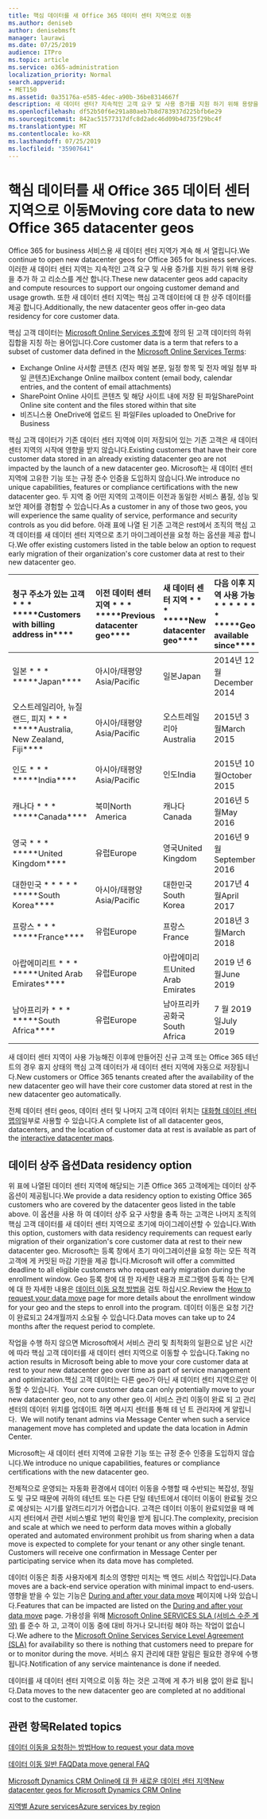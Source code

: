 ```yaml
---
title: 핵심 데이터를 새 Office 365 데이터 센터 지역으로 이동
ms.author: deniseb
author: denisebmsft
manager: laurawi
ms.date: 07/25/2019
audience: ITPro
ms.topic: article
ms.service: o365-administration
localization_priority: Normal
search.appverid:
- MET150
ms.assetid: 0a35176a-e585-4dec-a90b-36be8314667f
description: 새 데이터 센터? 지속적인 고객 요구 및 사용 증가를 지원 하기 위해 용량을 추가 하 고 리소스를 계산 합니다. 또한 새 데이터 센터 지역는 핵심 고객 데이터에 대 한 상주 데이터를 제공 합니다. 핵심 고객 데이터는 Microsoft Online Services 약관 (전자 메일 본문, 일정 항목 및 전자 메일 첨부 파일의 콘텐츠)과 SharePoint Online 사이트 콘텐츠 및 파일에 정의 된 고객 데이터의 하위 집합을 참조 하는 용어입니다. 해당 사이트 내에 저장 되 고 파일을 비즈니스용 OneDrive로 업로드 합니다.
ms.openlocfilehash: df52b50f6e291a80aeb7b8d783937d225bfb6e29
ms.sourcegitcommit: 842ac51577317dfc8d2adc46d09b4d735f29bc4f
ms.translationtype: MT
ms.contentlocale: ko-KR
ms.lasthandoff: 07/25/2019
ms.locfileid: "35907641"
---
```

# <a name="moving-core-data-to-new-office-365-datacenter-geos"></a><span data-ttu-id="f8055-105">핵심 데이터를 새 Office 365 데이터 센터 지역으로 이동</span><span class="sxs-lookup"><span data-stu-id="f8055-105">Moving core data to new Office 365 datacenter geos</span></span>

<span data-ttu-id="f8055-106">Office 365 for business 서비스용 새 데이터 센터 지역가 계속 해 서 열립니다.</span><span class="sxs-lookup"><span data-stu-id="f8055-106">We continue to open new datacenter geos for Office 365 for business services.</span></span> <span data-ttu-id="f8055-107">이러한 새 데이터 센터 지역는 지속적인 고객 요구 및 사용 증가를 지원 하기 위해 용량을 추가 하 고 리소스를 계산 합니다.</span><span class="sxs-lookup"><span data-stu-id="f8055-107">These new datacenter geos add capacity and compute resources to support our ongoing customer demand and usage growth.</span></span> <span data-ttu-id="f8055-108">또한 새 데이터 센터 지역는 핵심 고객 데이터에 대 한 상주 데이터를 제공 합니다.</span><span class="sxs-lookup"><span data-stu-id="f8055-108">Additionally, the new datacenter geos offer in-geo data residency for core customer data.</span></span> 

<span data-ttu-id="f8055-109">핵심 고객 데이터는 [Microsoft Online Services 조항](https://go.microsoft.com/fwlink/p/?LinkID=249048)에 정의 된 고객 데이터의 하위 집합을 지칭 하는 용어입니다.</span><span class="sxs-lookup"><span data-stu-id="f8055-109">Core customer data is a term that refers to a subset of customer data defined in the [Microsoft Online Services Terms](https://go.microsoft.com/fwlink/p/?LinkID=249048):</span></span> 
- <span data-ttu-id="f8055-110">Exchange Online 사서함 콘텐츠 (전자 메일 본문, 일정 항목 및 전자 메일 첨부 파일 콘텐츠)</span><span class="sxs-lookup"><span data-stu-id="f8055-110">Exchange Online mailbox content (email body, calendar entries, and the content of email attachments)</span></span>
- <span data-ttu-id="f8055-111">SharePoint Online 사이트 콘텐츠 및 해당 사이트 내에 저장 된 파일</span><span class="sxs-lookup"><span data-stu-id="f8055-111">SharePoint Online site content and the files stored within that site</span></span>
- <span data-ttu-id="f8055-112">비즈니스용 OneDrive에 업로드 된 파일</span><span class="sxs-lookup"><span data-stu-id="f8055-112">Files uploaded to OneDrive for Business</span></span> 
  
<span data-ttu-id="f8055-113">핵심 고객 데이터가 기존 데이터 센터 지역에 이미 저장되어 있는 기존 고객은 새 데이터 센터 지역의 시작에 영향을 받지 않습니다.</span><span class="sxs-lookup"><span data-stu-id="f8055-113">Existing customers that have their core customer data stored in an already existing datacenter geo are not impacted by the launch of a new datacenter geo.</span></span> <span data-ttu-id="f8055-114">Microsoft는 새 데이터 센터 지역에 고유한 기능 또는 규정 준수 인증을 도입하지 않습니다.</span><span class="sxs-lookup"><span data-stu-id="f8055-114">We introduce no unique capabilities, features or compliance certifications with the new datacenter geo.</span></span> <span data-ttu-id="f8055-115">두 지역 중 어떤 지역의 고객이든 이전과 동일한 서비스 품질, 성능 및 보안 제어를 경험할 수 있습니다.</span><span class="sxs-lookup"><span data-stu-id="f8055-115">As a customer in any of those two geos, you will experience the same quality of service, performance and security controls as you did before.</span></span> <span data-ttu-id="f8055-116">아래 표에 나열 된 기존 고객은 rest에서 조직의 핵심 고객 데이터를 새 데이터 센터 지역으로 초기 마이그레이션을 요청 하는 옵션을 제공 합니다.</span><span class="sxs-lookup"><span data-stu-id="f8055-116">We offer existing customers listed in the table below an option to request early migration of their organization's core customer data at rest to their new datacenter geo.</span></span>
  
|<span data-ttu-id="f8055-117">청구 주소가 있는 고객 \* \* \* \*</span><span class="sxs-lookup"><span data-stu-id="f8055-117">\*\*\*\*Customers with billing address in\*\*\*\*</span></span>|<span data-ttu-id="f8055-118">이전 데이터 센터 지역 \* \* \* \*</span><span class="sxs-lookup"><span data-stu-id="f8055-118">\*\*\*\*Previous datacenter geo\*\*\*\*</span></span>|<span data-ttu-id="f8055-119">새 데이터 센터 지역 \* \* \* \*</span><span class="sxs-lookup"><span data-stu-id="f8055-119">\*\*\*\*New datacenter geo\*\*\*\*</span></span>|<span data-ttu-id="f8055-120">다음 이후 지역 사용 가능 \* \* \* \* \* \* \* \*</span><span class="sxs-lookup"><span data-stu-id="f8055-120">\*\*\*\*Geo available since\*\*\*\*</span></span>|
|:-----|:-----|:-----|:-----|
|<span data-ttu-id="f8055-121">일본 \* \* \* \*</span><span class="sxs-lookup"><span data-stu-id="f8055-121">\*\*\*\*Japan\*\*\*\*</span></span>| <span data-ttu-id="f8055-122">아시아/태평양</span><span class="sxs-lookup"><span data-stu-id="f8055-122">Asia/Pacific</span></span> | <span data-ttu-id="f8055-123">일본</span><span class="sxs-lookup"><span data-stu-id="f8055-123">Japan</span></span> | <span data-ttu-id="f8055-124">2014년 12월</span><span class="sxs-lookup"><span data-stu-id="f8055-124">December 2014</span></span> |
|<span data-ttu-id="f8055-125">오스트레일리아, 뉴질랜드, 피지 \* \* \* \*</span><span class="sxs-lookup"><span data-stu-id="f8055-125">\*\*\*\*Australia, New Zealand, Fiji\*\*\*\*</span></span>| <span data-ttu-id="f8055-126">아시아/태평양</span><span class="sxs-lookup"><span data-stu-id="f8055-126">Asia/Pacific</span></span> | <span data-ttu-id="f8055-127">오스트레일리아</span><span class="sxs-lookup"><span data-stu-id="f8055-127">Australia</span></span> | <span data-ttu-id="f8055-128">2015년 3월</span><span class="sxs-lookup"><span data-stu-id="f8055-128">March 2015</span></span> |
|<span data-ttu-id="f8055-129">인도 \* \* \* \*</span><span class="sxs-lookup"><span data-stu-id="f8055-129">\*\*\*\*India\*\*\*\*</span></span>| <span data-ttu-id="f8055-130">아시아/태평양</span><span class="sxs-lookup"><span data-stu-id="f8055-130">Asia/Pacific</span></span> | <span data-ttu-id="f8055-131">인도</span><span class="sxs-lookup"><span data-stu-id="f8055-131">India</span></span> | <span data-ttu-id="f8055-132">2015년 10월</span><span class="sxs-lookup"><span data-stu-id="f8055-132">October 2015</span></span> |
|<span data-ttu-id="f8055-133">캐나다 \* \* \* \*</span><span class="sxs-lookup"><span data-stu-id="f8055-133">\*\*\*\*Canada\*\*\*\*</span></span>| <span data-ttu-id="f8055-134">북미</span><span class="sxs-lookup"><span data-stu-id="f8055-134">North America</span></span> | <span data-ttu-id="f8055-135">캐나다</span><span class="sxs-lookup"><span data-stu-id="f8055-135">Canada</span></span> | <span data-ttu-id="f8055-136">2016년 5월</span><span class="sxs-lookup"><span data-stu-id="f8055-136">May 2016</span></span> |
|<span data-ttu-id="f8055-137">영국 \* \* \* \*</span><span class="sxs-lookup"><span data-stu-id="f8055-137">\*\*\*\*United Kingdom\*\*\*\*</span></span>| <span data-ttu-id="f8055-138">유럽</span><span class="sxs-lookup"><span data-stu-id="f8055-138">Europe</span></span> | <span data-ttu-id="f8055-139">영국</span><span class="sxs-lookup"><span data-stu-id="f8055-139">United Kingdom</span></span> | <span data-ttu-id="f8055-140">2016년 9월</span><span class="sxs-lookup"><span data-stu-id="f8055-140">September 2016</span></span> |
|<span data-ttu-id="f8055-141">대한민국 \* \* \* \* \* \*</span><span class="sxs-lookup"><span data-stu-id="f8055-141">\*\*\*\*South Korea\*\*\*\*</span></span>| <span data-ttu-id="f8055-142">아시아/태평양</span><span class="sxs-lookup"><span data-stu-id="f8055-142">Asia/Pacific</span></span> | <span data-ttu-id="f8055-143">대한민국</span><span class="sxs-lookup"><span data-stu-id="f8055-143">South Korea</span></span> | <span data-ttu-id="f8055-144">2017년 4월</span><span class="sxs-lookup"><span data-stu-id="f8055-144">April 2017</span></span> |
|<span data-ttu-id="f8055-145">프랑스 \* \* \* \*</span><span class="sxs-lookup"><span data-stu-id="f8055-145">\*\*\*\*France\*\*\*\*</span></span>| <span data-ttu-id="f8055-146">유럽</span><span class="sxs-lookup"><span data-stu-id="f8055-146">Europe</span></span> | <span data-ttu-id="f8055-147">프랑스</span><span class="sxs-lookup"><span data-stu-id="f8055-147">France</span></span> | <span data-ttu-id="f8055-148">2018년 3월</span><span class="sxs-lookup"><span data-stu-id="f8055-148">March 2018</span></span> |
|<span data-ttu-id="f8055-149">아랍에미리트 \* \* \* \*</span><span class="sxs-lookup"><span data-stu-id="f8055-149">\*\*\*\*United Arab Emirates\*\*\*\*</span></span>| <span data-ttu-id="f8055-150">유럽</span><span class="sxs-lookup"><span data-stu-id="f8055-150">Europe</span></span> | <span data-ttu-id="f8055-151">아랍에미리트</span><span class="sxs-lookup"><span data-stu-id="f8055-151">United Arab Emirates</span></span> | <span data-ttu-id="f8055-152">2019 년 6 월</span><span class="sxs-lookup"><span data-stu-id="f8055-152">June 2019</span></span> |
|<span data-ttu-id="f8055-153">남아프리카 \* \* \* \*</span><span class="sxs-lookup"><span data-stu-id="f8055-153">\*\*\*\*South Africa\*\*\*\*</span></span>| <span data-ttu-id="f8055-154">유럽</span><span class="sxs-lookup"><span data-stu-id="f8055-154">Europe</span></span> | <span data-ttu-id="f8055-155">남아프리카 공화국</span><span class="sxs-lookup"><span data-stu-id="f8055-155">South Africa</span></span> | <span data-ttu-id="f8055-156">7 월 2019 일</span><span class="sxs-lookup"><span data-stu-id="f8055-156">July 2019</span></span> |
  
<span data-ttu-id="f8055-157">새 데이터 센터 지역이 사용 가능해진 이후에 만들어진 신규 고객 또는 Office 365 테넌트의 경우 휴지 상태의 핵심 고객 데이터가 새 데이터 센터 지역에 자동으로 저장됩니다.</span><span class="sxs-lookup"><span data-stu-id="f8055-157">New customers or Office 365 tenants created after the availability of the new datacenter geo will have their core customer data stored at rest in the new datacenter geo automatically.</span></span>
  
<span data-ttu-id="f8055-158">전체 데이터 센터 geos, 데이터 센터 및 나머지 고객 데이터 위치는 [대화형 데이터 센터 맵의](https://office.com/datamaps)일부로 사용할 수 있습니다.</span><span class="sxs-lookup"><span data-stu-id="f8055-158">A complete list of all datacenter geos, datacenters, and the location of customer data at rest is available as part of the [interactive datacenter maps](https://office.com/datamaps).</span></span> 
  
## <a name="data-residency-option"></a><span data-ttu-id="f8055-159">데이터 상주 옵션</span><span class="sxs-lookup"><span data-stu-id="f8055-159">Data residency option</span></span>

<span data-ttu-id="f8055-160">위 표에 나열된 데이터 센터 지역에 해당되는 기존 Office 365 고객에게는 데이터 상주 옵션이 제공됩니다.</span><span class="sxs-lookup"><span data-stu-id="f8055-160">We provide a data residency option to existing Office 365 customers who are covered by the datacenter geos listed in the table above.</span></span> <span data-ttu-id="f8055-161">이 옵션을 사용 하 여 데이터 상주 요구 사항을 충족 하는 고객은 나머지 조직의 핵심 고객 데이터를 새 데이터 센터 지역으로 초기에 마이그레이션할 수 있습니다.</span><span class="sxs-lookup"><span data-stu-id="f8055-161">With this option, customers with data residency requirements can request early migration of their organization's core customer data at rest to their new datacenter geo.</span></span>  <span data-ttu-id="f8055-162">Microsoft는 등록 창에서 초기 마이그레이션을 요청 하는 모든 적격 고객에 게 커밋된 마감 기한을 제공 합니다.</span><span class="sxs-lookup"><span data-stu-id="f8055-162">Microsoft will offer a committed deadline to all eligible customers who request early migration during the enrollment window.</span></span>  <span data-ttu-id="f8055-163">Geo 등록 창에 대 한 자세한 내용과 프로그램에 등록 하는 단계에 대 한 자세한 내용은 [데이터 이동 요청 방법을](request-your-data-move.md) 검토 하십시오.</span><span class="sxs-lookup"><span data-stu-id="f8055-163">Review the [How to request your data move](request-your-data-move.md) page for more details about the enrollment window for your geo and the steps to enroll into the program.</span></span>  <span data-ttu-id="f8055-164">데이터 이동은 요청 기간이 완료되고 24개월까지 소요될 수 있습니다.</span><span class="sxs-lookup"><span data-stu-id="f8055-164">Data moves can take up to 24 months after the request period to complete.</span></span>

<span data-ttu-id="f8055-165">작업을 수행 하지 않으면 Microsoft에서 서비스 관리 및 최적화의 일환으로 남은 시간에 따라 핵심 고객 데이터를 새 데이터 센터 지역으로 이동할 수 있습니다.</span><span class="sxs-lookup"><span data-stu-id="f8055-165">Taking no action results in Microsoft being able to move your core customer data at rest to your new datacenter geo over time as part of service management and optimization.</span></span><span data-ttu-id="f8055-166">핵심 고객 데이터는 다른 geo가 아닌 새 데이터 센터 지역으로만 이동할 수 있습니다.</span><span class="sxs-lookup"><span data-stu-id="f8055-166">  Your core customer data can only potentially move to your new datacenter geo, not to any other geo.</span></span><span data-ttu-id="f8055-167">이 서비스 관리 이동이 완료 되 고 관리 센터의 데이터 위치를 업데이트 하면 메시지 센터를 통해 테 넌 트 관리자에 게 알립니다.</span><span class="sxs-lookup"><span data-stu-id="f8055-167">  We will notify tenant admins via Message Center when such a service management move has completed and update the data location in Admin Center.</span></span>
   
<span data-ttu-id="f8055-168">Microsoft는 새 데이터 센터 지역에 고유한 기능 또는 규정 준수 인증을 도입하지 않습니다.</span><span class="sxs-lookup"><span data-stu-id="f8055-168">We introduce no unique capabilities, features or compliance certifications with the new datacenter geo.</span></span>
    
<span data-ttu-id="f8055-p106">전체적으로 운영되는 자동화 환경에서 데이터 이동을 수행할 때 수반되는 복잡성, 정밀도 및 규모 때문에 귀하의 테넌트 또는 다른 단일 테넌트에서 데이터 이동이 완료될 것으로 예상되는 시기를 알려드리기가 어렵습니다. 고객은 데이터 이동이 완료되었을 때 메시지 센터에서 관련 서비스별로 1번의 확인을 받게 됩니다.</span><span class="sxs-lookup"><span data-stu-id="f8055-p106">The complexity, precision and scale at which we need to perform data moves within a globally operated and automated environment prohibit us from sharing when a data move is expected to complete for your tenant or any other single tenant. Customers will receive one confirmation in Message Center per participating service when its data move has completed.</span></span> 
    
<span data-ttu-id="f8055-171">데이터 이동은 최종 사용자에게 최소의 영향만 미치는 백 엔드 서비스 작업입니다.</span><span class="sxs-lookup"><span data-stu-id="f8055-171">Data moves are a back-end service operation with minimal impact to end-users.</span></span> <span data-ttu-id="f8055-172">영향을 받을 수 있는 기능은 [During and after your data move](during-and-after-your-data-move.md) 페이지에 나와 있습니다.</span><span class="sxs-lookup"><span data-stu-id="f8055-172">Features that can be impacted are listed on the [During and after your data move](during-and-after-your-data-move.md) page.</span></span> <span data-ttu-id="f8055-173">가용성을 위해 [Microsoft Online SERVICES SLA (서비스 수준 계약)](https://go.microsoft.com/fwlink/p/?LinkId=523897) 를 준수 하 고, 고객이 이동 중에 대비 하거나 모니터링 해야 하는 작업이 없습니다.</span><span class="sxs-lookup"><span data-stu-id="f8055-173">We adhere to the [Microsoft Online Services Service Level Agreement (SLA)](https://go.microsoft.com/fwlink/p/?LinkId=523897) for availability so there is nothing that customers need to prepare for or to monitor during the move.</span></span> <span data-ttu-id="f8055-174">서비스 유지 관리에 대한 알림은 필요한 경우에 수행됩니다.</span><span class="sxs-lookup"><span data-stu-id="f8055-174">Notification of any service maintenance is done if needed.</span></span> 

<span data-ttu-id="f8055-175">데이터를 새 데이터 센터 지역으로 이동 하는 것은 고객에 게 추가 비용 없이 완료 됩니다.</span><span class="sxs-lookup"><span data-stu-id="f8055-175">Data moves to the new datacenter geo are completed at no additional cost to the customer.</span></span>
    
## <a name="related-topics"></a><span data-ttu-id="f8055-176">관련 항목</span><span class="sxs-lookup"><span data-stu-id="f8055-176">Related topics</span></span> 
 
[<span data-ttu-id="f8055-177">데이터 이동을 요청하는 방법</span><span class="sxs-lookup"><span data-stu-id="f8055-177">How to request your data move</span></span>](request-your-data-move.md)
    
[<span data-ttu-id="f8055-178">데이터 이동 일반 FAQ</span><span class="sxs-lookup"><span data-stu-id="f8055-178">Data move general FAQ</span></span>](data-move-faq.md)
  
[<span data-ttu-id="f8055-179">Microsoft Dynamics CRM Online에 대 한 새로운 데이터 센터 지역</span><span class="sxs-lookup"><span data-stu-id="f8055-179">New datacenter geos for Microsoft Dynamics CRM Online</span></span>](https://go.microsoft.com/fwlink/p/?Linkid=615924)
  
[<span data-ttu-id="f8055-180">지역별 Azure services</span><span class="sxs-lookup"><span data-stu-id="f8055-180">Azure services by region</span></span>](https://azure.microsoft.com/en-us/regions/)
